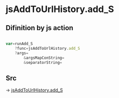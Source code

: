 # jsAddToUrlHistory.add_S

## Difinition by js action

```js.js

var=runAdd_S
	?func=jsAddToUrlHistory.add_S
	?args=
		&argsMapConString=
		&separatorString=
```

## Src

-> [jsAddToUrlHistory.add_S](https://github.com/puutaro/CommandClick/blob/master/app/src/main/java/com/puutaro/commandclick/fragment_lib/terminal_fragment/js_interface/toolbar/JsAddToUrlHistory.kt#L30)


